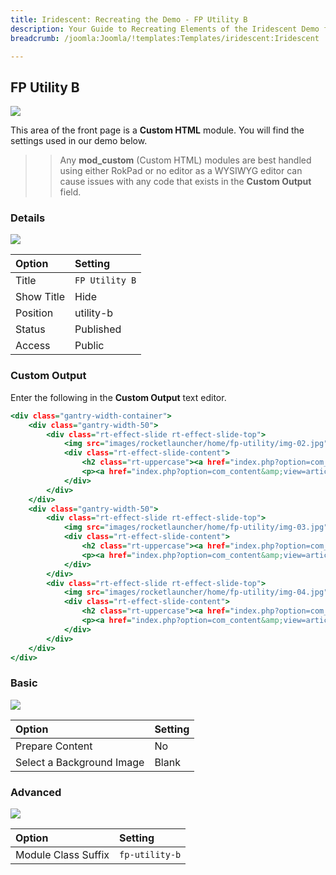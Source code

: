 ```yaml
---
title: Iridescent: Recreating the Demo - FP Utility B
description: Your Guide to Recreating Elements of the Iridescent Demo for Joomla
breadcrumb: /joomla:Joomla/!templates:Templates/iridescent:Iridescent

---
```


FP Utility B
-----

![][demo]

This area of the front page is a **Custom HTML** module. You will find the settings used in our demo below.

>> Any **mod_custom** (Custom HTML) modules are best handled using either RokPad or no editor as a WYSIWYG editor can cause issues with any code that exists in the **Custom Output** field.

### Details

![][demo2]

|   Option   |    Setting     |
| :--------- | :------------- |
| Title      | `FP Utility B` |
| Show Title | Hide           |
| Position   | utility-b      |
| Status     | Published      |
| Access     | Public         |

### Custom Output

Enter the following in the **Custom Output** text editor.

~~~ .html
<div class="gantry-width-container">
    <div class="gantry-width-50">
        <div class="rt-effect-slide rt-effect-slide-top">
            <img src="images/rocketlauncher/home/fp-utility/img-02.jpg" alt="image"/>
            <div class="rt-effect-slide-content">
                <h2 class="rt-uppercase"><a href="index.php?option=com_content&amp;view=article&amp;id=1&amp;Itemid=111" class="fp-demo-url">Responsive<br /> Design</a></h2>
                <p><a href="index.php?option=com_content&amp;view=article&amp;id=1&amp;Itemid=111" class="fp-demo-url">Adapts to any device</a></p>
            </div>          
        </div>
    </div>
    <div class="gantry-width-50">
        <div class="rt-effect-slide rt-effect-slide-top">
            <img src="images/rocketlauncher/home/fp-utility/img-03.jpg" alt="image"/>
            <div class="rt-effect-slide-content">
                <h2 class="rt-uppercase"><a href="index.php?option=com_content&amp;view=article&amp;id=1&amp;Itemid=111" class="fp-demo-url">Presets</a></h2>
                <p><a href="index.php?option=com_content&amp;view=article&amp;id=1&amp;Itemid=111" class="fp-demo-url">Six elegant styles</a></p>
            </div>          
        </div>
        <div class="rt-effect-slide rt-effect-slide-top">
            <img src="images/rocketlauncher/home/fp-utility/img-04.jpg" alt="image"/>
            <div class="rt-effect-slide-content">
                <h2 class="rt-uppercase"><a href="index.php?option=com_content&amp;view=article&amp;id=4&amp;Itemid=114" class="fp-demo-url">Typography</a></h2>
                <p><a href="index.php?option=com_content&amp;view=article&amp;id=4&amp;Itemid=114" class="fp-demo-url">Individualize <span class="hidden-tablet">your</span> content</a></p>
            </div>          
        </div>      
    </div>      
</div>
~~~

### Basic

![][demo3]

|           Option          | Setting |
| :------------------------ | :------ |
| Prepare Content           | No      |
| Select a Background Image | Blank   |

### Advanced

![][demo4]

|        Option       |    Setting     |
| :------------------ | :------------- |
| Module Class Suffix | `fp-utility-b` |

[demo]: assets/demo_8.jpeg
[demo2]: assets/demo_8a.jpeg
[demo3]: assets/demo_8b.jpeg
[demo4]: assets/demo_8c.jpeg